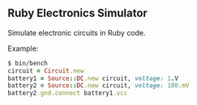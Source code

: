 Ruby Electronics Simulator
--------------------------

Simulate electronic circuits in Ruby code.

Example:

```ruby
$ bin/bench
circuit = Circuit.new
battery1 = Source::DC.new circuit, voltage: 1.V
battery2 = Source::DC.new circuit, voltage: 100.mV
battery2.gnd.connect battery1.vcc
```
